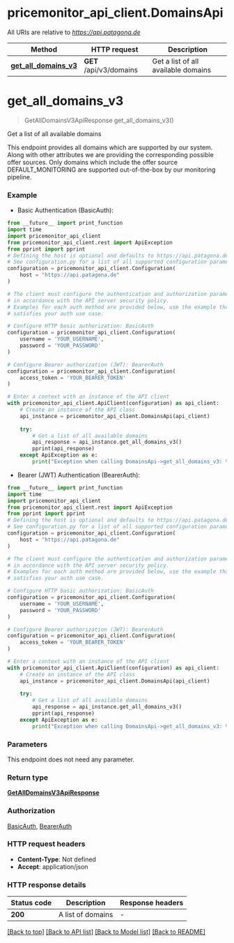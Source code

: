 # pricemonitor_api_client.DomainsApi

All URIs are relative to *https://api.patagona.de*

Method | HTTP request | Description
------------- | ------------- | -------------
[**get_all_domains_v3**](DomainsApi.md#get_all_domains_v3) | **GET** /api/v3/domains | Get a list of all available domains


# **get_all_domains_v3**
> GetAllDomainsV3ApiResponse get_all_domains_v3()

Get a list of all available domains

This endpoint provides all domains which are supported by our system. Along with other attributes we are providing the corresponding possible offer sources. Only domains which include the offer source DEFAULT_MONITORING are supported out-of-the-box by our monitoring pipeline. 

### Example

* Basic Authentication (BasicAuth):
```python
from __future__ import print_function
import time
import pricemonitor_api_client
from pricemonitor_api_client.rest import ApiException
from pprint import pprint
# Defining the host is optional and defaults to https://api.patagona.de
# See configuration.py for a list of all supported configuration parameters.
configuration = pricemonitor_api_client.Configuration(
    host = "https://api.patagona.de"
)

# The client must configure the authentication and authorization parameters
# in accordance with the API server security policy.
# Examples for each auth method are provided below, use the example that
# satisfies your auth use case.

# Configure HTTP basic authorization: BasicAuth
configuration = pricemonitor_api_client.Configuration(
    username = 'YOUR_USERNAME',
    password = 'YOUR_PASSWORD'
)

# Configure Bearer authorization (JWT): BearerAuth
configuration = pricemonitor_api_client.Configuration(
    access_token = 'YOUR_BEARER_TOKEN'
)

# Enter a context with an instance of the API client
with pricemonitor_api_client.ApiClient(configuration) as api_client:
    # Create an instance of the API class
    api_instance = pricemonitor_api_client.DomainsApi(api_client)
    
    try:
        # Get a list of all available domains
        api_response = api_instance.get_all_domains_v3()
        pprint(api_response)
    except ApiException as e:
        print("Exception when calling DomainsApi->get_all_domains_v3: %s\n" % e)
```

* Bearer (JWT) Authentication (BearerAuth):
```python
from __future__ import print_function
import time
import pricemonitor_api_client
from pricemonitor_api_client.rest import ApiException
from pprint import pprint
# Defining the host is optional and defaults to https://api.patagona.de
# See configuration.py for a list of all supported configuration parameters.
configuration = pricemonitor_api_client.Configuration(
    host = "https://api.patagona.de"
)

# The client must configure the authentication and authorization parameters
# in accordance with the API server security policy.
# Examples for each auth method are provided below, use the example that
# satisfies your auth use case.

# Configure HTTP basic authorization: BasicAuth
configuration = pricemonitor_api_client.Configuration(
    username = 'YOUR_USERNAME',
    password = 'YOUR_PASSWORD'
)

# Configure Bearer authorization (JWT): BearerAuth
configuration = pricemonitor_api_client.Configuration(
    access_token = 'YOUR_BEARER_TOKEN'
)

# Enter a context with an instance of the API client
with pricemonitor_api_client.ApiClient(configuration) as api_client:
    # Create an instance of the API class
    api_instance = pricemonitor_api_client.DomainsApi(api_client)
    
    try:
        # Get a list of all available domains
        api_response = api_instance.get_all_domains_v3()
        pprint(api_response)
    except ApiException as e:
        print("Exception when calling DomainsApi->get_all_domains_v3: %s\n" % e)
```

### Parameters
This endpoint does not need any parameter.

### Return type

[**GetAllDomainsV3ApiResponse**](GetAllDomainsV3ApiResponse.md)

### Authorization

[BasicAuth](../README.md#BasicAuth), [BearerAuth](../README.md#BearerAuth)

### HTTP request headers

 - **Content-Type**: Not defined
 - **Accept**: application/json

### HTTP response details
| Status code | Description | Response headers |
|-------------|-------------|------------------|
**200** | A list of domains |  -  |

[[Back to top]](#) [[Back to API list]](../README.md#documentation-for-api-endpoints) [[Back to Model list]](../README.md#documentation-for-models) [[Back to README]](../README.md)

